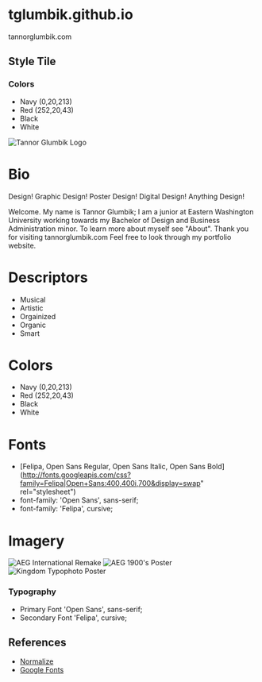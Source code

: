 # tglumbik.github.io
tannorglumbik.com

## Style Tile
### Colors
* Navy (0,20,213)
* Red (252,20,43)
* Black
* White

![Tannor Glumbik Logo](https://s3-us-west-2.amazonaws.com/s.cdpn.io/3974469/TGLogo_5k_72-03.png)

# Bio

Design!
Graphic Design!
Poster Design!
Digital Design!
Anything Design!

Welcome. My name is Tannor Glumbik; I am a junior at Eastern Washington University working towards my Bachelor of Design and Business Administration minor. To learn more about myself see "About". Thank you for visiting tannorglumbik.com Feel free to look through my portfolio website.  


# Descriptors

* Musical
* Artistic
* Orgainized
* Organic
* Smart

# Colors

* Navy (0,20,213)
* Red (252,20,43)
* Black
* White

# Fonts

* [Felipa, Open Sans Regular, Open Sans Italic, Open Sans Bold](http://fonts.googleapis.com/css?family=Felipa|Open+Sans:400,400i,700&display=swap" rel="stylesheet")
* font-family: 'Open Sans', sans-serif;
* font-family: 'Felipa', cursive;



# Imagery

![AEG International Remake](https://s3-us-west-2.amazonaws.com/s.cdpn.io/3974469/Glumbik_Int_Remake.png)
![AEG 1900's Poster](https://s3-us-west-2.amazonaws.com/s.cdpn.io/3974469/aeg_og_poster.jpg)
![Kingdom Typophoto Poster](https://s3-us-west-2.amazonaws.com/s.cdpn.io/3974469/Glumbik_DHist_Bauhaus.png)



### Typography
* Primary Font 'Open Sans', sans-serif;
* Secondary Font 'Felipa', cursive;

## References
* [Normalize](https://necolas.github.io/normalize.css/)
* [Google Fonts](https://fonts.google.com/)